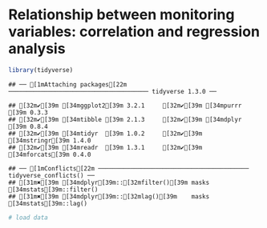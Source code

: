
# Relationship between monitoring variables: correlation and regression analysis




```r
library(tidyverse)
```

```
## ── [1mAttaching packages[22m ─────────────────────────────────────── tidyverse 1.3.0 ──
```

```
## [32m✔[39m [34mggplot2[39m 3.2.1     [32m✔[39m [34mpurrr  [39m 0.3.3
## [32m✔[39m [34mtibble [39m 2.1.3     [32m✔[39m [34mdplyr  [39m 0.8.4
## [32m✔[39m [34mtidyr  [39m 1.0.2     [32m✔[39m [34mstringr[39m 1.4.0
## [32m✔[39m [34mreadr  [39m 1.3.1     [32m✔[39m [34mforcats[39m 0.4.0
```

```
## ── [1mConflicts[22m ────────────────────────────────────────── tidyverse_conflicts() ──
## [31m✖[39m [34mdplyr[39m::[32mfilter()[39m masks [34mstats[39m::filter()
## [31m✖[39m [34mdplyr[39m::[32mlag()[39m    masks [34mstats[39m::lag()
```

```r
# load data
```

